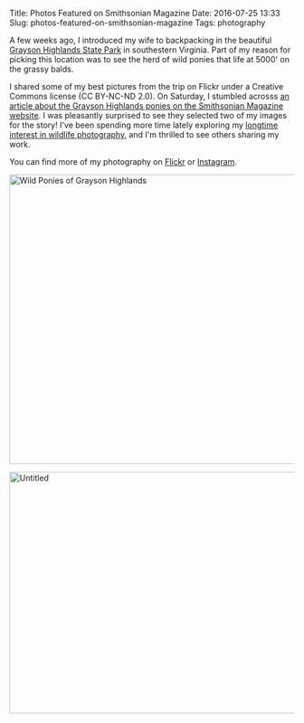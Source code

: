 Title: Photos Featured on Smithsonian Magazine
Date: 2016-07-25 13:33
Slug: photos-featured-on-smithsonian-magazine
Tags: photography

A few weeks ago, I introduced my wife to backpacking in the beautiful [Grayson Highlands State Park](http://www.dcr.virginia.gov/state-parks/grayson-highlands "Grayson Highlands State Park") in southestern Virginia. Part of my reason for picking this location was to see the herd of wild ponies that life at 5000' on the grassy balds.

I shared some of my best pictures from the trip on Flickr under a Creative Commons license (CC BY-NC-ND 2.0). On Saturday, I stumbled acrosss [an article about the Grayson Highlands ponies on the Smithsonian Magazine website](http://www.smithsonianmag.com/travel/more-than-100-ponies-roam-free-this-park-virginia-180959786/). I was pleasantly surprised to see they selected two of my images for the story! I've been spending more time lately exploring my [longtime interest in wildlife photography](https://twitter.com/tdhopper/status/43876534687248384), and I'm thrilled to see others sharing my work.

You can find more of my photography on [Flickr](https://www.flickr.com/photos/135293727@N08/) or [Instagram](https://www.instagram.com/tdhopper/).

<a data-flickr-embed="true" data-header="true" data-footer="true"  href="https://www.flickr.com/photos/135293727@N08/28249757515/in/datetaken-public/" title="Wild Ponies of Grayson Highlands"><img src="https://c4.staticflickr.com/9/8730/28249757515_7a5bb07133_z.jpg" width="640" height="512" alt="Wild Ponies of Grayson Highlands"></a><script async src="//embedr.flickr.com/assets/client-code.js" charset="utf-8"></script>

<a data-flickr-embed="true" data-header="true" data-footer="true"  href="https://www.flickr.com/photos/135293727@N08/28496316405/in/datetaken-public/" title="Untitled"><img src="https://c6.staticflickr.com/9/8654/28496316405_e759f2d935_z.jpg" width="640" height="427" alt="Untitled"></a><script async src="//embedr.flickr.com/assets/client-code.js" charset="utf-8"></script>